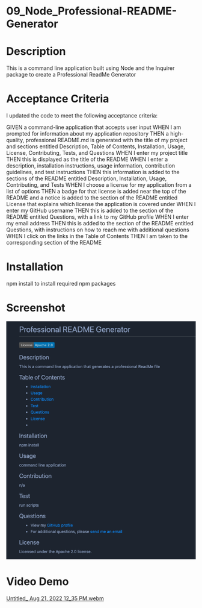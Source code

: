 # 09_Node_Professional-README-Generator


# Description
This is a command line application built using Node and the Inquirer package to create a Professional ReadMe Generator 


# Acceptance Criteria
I updated the  code to meet the following acceptance criteria:

GIVEN a command-line application that accepts user input
WHEN I am prompted for information about my application repository
THEN a high-quality, professional README.md is generated with the title of my project and sections entitled Description, Table of Contents, Installation, Usage, License, Contributing, Tests, and Questions
WHEN I enter my project title
THEN this is displayed as the title of the README
WHEN I enter a description, installation instructions, usage information, contribution guidelines, and test instructions
THEN this information is added to the sections of the README entitled Description, Installation, Usage, Contributing, and Tests
WHEN I choose a license for my application from a list of options
THEN a badge for that license is added near the top of the README and a notice is added to the section of the README entitled License that explains which license the application is covered under
WHEN I enter my GitHub username
THEN this is added to the section of the README entitled Questions, with a link to my GitHub profile
WHEN I enter my email address
THEN this is added to the section of the README entitled Questions, with instructions on how to reach me with additional questions
WHEN I click on the links in the Table of Contents
THEN I am taken to the corresponding section of the README

# Installation

npm install to install required npm packages

# Screenshot
![Professional ReadMe Generator](./Develop/Screen%20Shot%202022-08-21%20at%2012.09.37%20PM.png)


# Video Demo
[Untitled_ Aug 21, 2022 12_35 PM.webm](https://user-images.githubusercontent.com/70189946/185808468-bf9b163a-77b5-4129-bdda-29c63ff9a56f.webm)


